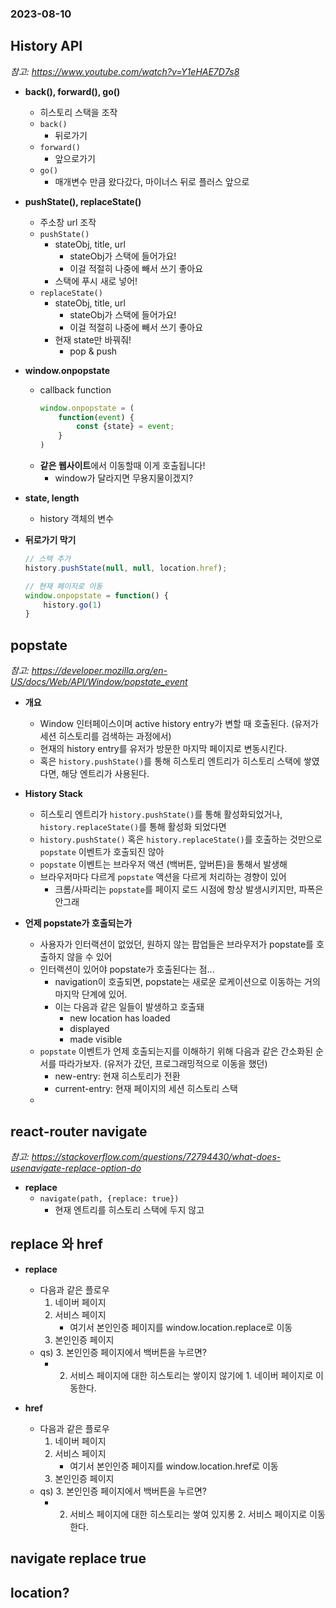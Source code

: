 ### 2023-08-10

## History API
*참고: https://www.youtube.com/watch?v=Y1eHAE7D7s8*
- **back(), forward(), go()**
  - 히스토리 스택을 조작
  - `back()`
    - 뒤로가기
  - `forward()`
    - 앞으로가기
  - `go()`
    - 매개변수 만큼 왔다갔다, 마이너스 뒤로 플러스 앞으로

- **pushState(), replaceState()**
  - 주소창 url 조작
  - `pushState()`
    - stateObj, title, url
      - stateObj가 스택에 들어가요!
      - 이걸 적절히 나중에 빼서 쓰기 좋아요
    - 스택에 푸시 새로 넣어!
  - `replaceState()`
    - stateObj, title, url
      - stateObj가 스택에 들어가요!
      - 이걸 적절히 나중에 빼서 쓰기 좋아요
    - 현재 state만 바꿔줘!
      - pop & push 

- **window.onpopstate**
  - callback function
    ```js
    window.onpopstate = (
        function(event) {
            const {state} = event;
        }
    )
    ```
  - **같은 웹사이트**에서 이동할때 이게 호출됩니다!
    - window가 달라지면 무용지물이겠지?

- **state, length**
  - history 객체의 변수

- **뒤로가기 막기**
    ```js
    // 스택 추가
    history.pushState(null, null, location.href);
    
    // 현재 페이지로 이동
    window.onpopstate = function() {
        history.go(1)
    }
    ```

## popstate
*참고: https://developer.mozilla.org/en-US/docs/Web/API/Window/popstate_event*
- **개요**
  - Window 인터페이스이며 active history entry가 변할 때 호출된다. (유저가 세션 히스토리를 검색하는 과정에서)
  - 현재의 history entry를 유저가 방문한 마지막 페이지로 변동시킨다. 
  - 혹은 `history.pushState()`를 통해 히스토리 엔트리가 히스토리 스택에 쌓였다면, 해당 엔트리가 사용된다. 

- **History Stack**
  - 히스토리 엔트리가 `history.pushState()`를 통해 활성화되었거나, `history.replaceState()`를 통해 활성화 되었다면
  - `history.pushState()` 혹은 `history.replaceState()`를 호출하는 것만으로 `popstate` 이벤트가 호출되진 않아
  - `popstate` 이벤트는 브라우저 액션 (백버튼, 앞버튼)을 통해서 발생해
  - 브라우저마다 다르게 `popstate` 액션을 다르게 처리하는 경향이 있어
    - 크롬/사파리는 `popstate`를 페이지 로드 시점에 항상 발생시키지만, 파폭은 안그래

- **언제 popstate가 호출되는가**
  - 사용자가 인터랙션이 없었던, 원하지 않는 팝업들은 브라우저가 popstate를 호출하지 않을 수 있어
  - 인터랙션이 있어야 popstate가 호출된다는 점...
    - navigation이 호출되면, popstate는 새로운 로케이션으로 이동하는 거의 마지막 단계에 있어. 
    - 이는 다음과 같은 일들이 발생하고 호출돼
      - new location has loaded
      - displayed
      - made visible
  - `popstate` 이벤트가 언제 호출되는지를 이해하기 위해 다음과 같은 간소화된 순서를 따라가보자. (유저가 갔던, 프로그래밍적으로 이동을 했던)
    - new-entry: 현재 히스토리가 전환
    - current-entry: 현재 페이지의 세션 히스토리 스택
  - 

## react-router navigate
*참고: https://stackoverflow.com/questions/72794430/what-does-usenavigate-replace-option-do*
- **replace**
  - `navigate(path, {replace: true})`
    - 현재 엔트리를 히스토리 스택에 두지 않고 

## replace 와 href
- **replace**
  - 다음과 같은 플로우
    1. 네이버 페이지
    2. 서비스 페이지
       - 여기서 본인인증 페이지를 window.location.replace로 이동
    3. 본인인증 페이지
  - qs) 3. 본인인증 페이지에서 백버튼을 누르면?
    - 2. 서비스 페이지에 대한 히스토리는 쌓이지 않기에 1. 네이버 페이지로 이동한다. 

- **href**
    - 다음과 같은 플로우
        1. 네이버 페이지
        2. 서비스 페이지
            - 여기서 본인인증 페이지를 window.location.href로 이동
        3. 본인인증 페이지
    - qs) 3. 본인인증 페이지에서 백버튼을 누르면?
        - 2. 서비스 페이지에 대한 히스토리는 쌓여 있지롱 2. 서비스 페이지로 이동한다. 

## navigate replace true

## location?

